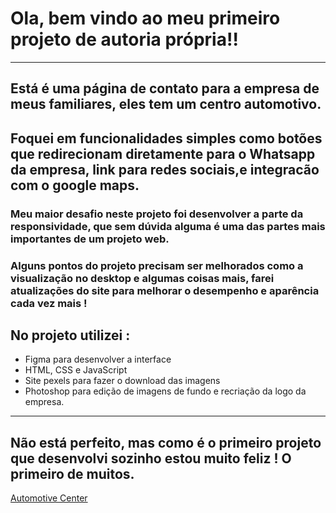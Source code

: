 # Ola, bem vindo ao meu primeiro projeto de autoria própria!!
---------------------------------------------------------------------------------------------------------------------------------------------------
## Está é uma página de contato para a empresa de meus familiares, eles tem um centro automotivo.
Foquei em funcionalidades simples como botões que redirecionam diretamente para o Whatsapp da empresa, link para redes sociais,e integracão com o google maps.
---------------------------------------------------------------------------------------------------------------------------------------------------
### Meu maior desafio neste projeto foi desenvolver a parte da responsividade, que sem dúvida alguma é uma das partes mais importantes de um projeto web.

### Alguns pontos do projeto precisam ser melhorados como a visualização no desktop e algumas coisas mais, farei atualizações do site para melhorar o desempenho e aparência cada vez mais !

## No projeto utilizei : 

* Figma para desenvolver a interface
* HTML, CSS e JavaScript
* Site pexels para fazer o download das imagens
* Photoshop para edição de imagens de fundo e recriação da logo da empresa.
---------------------------------------------------------------------------------------------------------------------------------------------------
## Não está perfeito, mas como é o primeiro projeto que desenvolvi sozinho estou muito feliz !  O primeiro de muitos.

[Automotive Center](https://jailsonvicente.github.io/AutomotiveCenter/)

